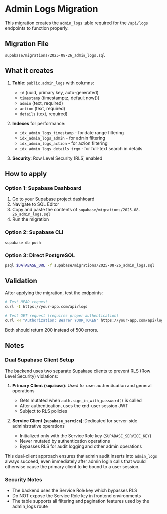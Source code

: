 # Admin Logs Migration

This migration creates the `admin_logs` table required for the `/api/logs` endpoints to function properly.

## Migration File

`supabase/migrations/2025-08-26_admin_logs.sql`

## What it creates

1. **Table**: `public.admin_logs` with columns:
   - `id` (uuid, primary key, auto-generated)
   - `timestamp` (timestamptz, default now())
   - `admin` (text, required)
   - `action` (text, required) 
   - `details` (text, required)

2. **Indexes** for performance:
   - `idx_admin_logs_timestamp` - for date range filtering
   - `idx_admin_logs_admin` - for admin filtering
   - `idx_admin_logs_action` - for action filtering
   - `idx_admin_logs_details_trgm` - for full-text search in details

3. **Security**: Row Level Security (RLS) enabled

## How to apply

### Option 1: Supabase Dashboard
1. Go to your Supabase project dashboard
2. Navigate to SQL Editor
3. Copy and paste the contents of `supabase/migrations/2025-08-26_admin_logs.sql`
4. Run the migration

### Option 2: Supabase CLI
```bash
supabase db push
```

### Option 3: Direct PostgreSQL
```bash
psql $DATABASE_URL -f supabase/migrations/2025-08-26_admin_logs.sql
```

## Validation

After applying the migration, test the endpoints:

```bash
# Test HEAD request
curl -I https://your-app.com/api/logs

# Test GET request (requires proper authentication)
curl -H "Authorization: Bearer YOUR_TOKEN" https://your-app.com/api/logs
```

Both should return 200 instead of 500 errors.

## Notes

### Dual Supabase Client Setup

The backend uses two separate Supabase clients to prevent RLS (Row Level Security) violations:

1. **Primary Client (`supabase`)**: Used for user authentication and general operations
   - Gets mutated when `auth.sign_in_with_password()` is called
   - After authentication, uses the end-user session JWT
   - Subject to RLS policies

2. **Service Client (`supabase_service`)**: Dedicated for server-side administrative operations
   - Initialized only with the Service Role key (`SUPABASE_SERVICE_KEY`)
   - Never mutated by authentication operations
   - Bypasses RLS for audit logging and other admin operations

This dual-client approach ensures that admin audit inserts into `admin_logs` always succeed, even immediately after admin login calls that would otherwise cause the primary client to be bound to a user session.

### Security Notes

- The backend uses the Service Role key which bypasses RLS
- Do NOT expose the Service Role key in frontend environments
- The table supports all filtering and pagination features used by the admin_logs route